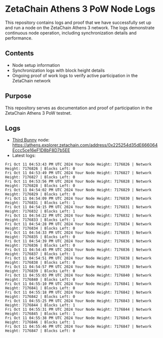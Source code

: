 # ZetaChain Athens 3 PoW Node Logs
This repository contains logs and proof that we have successfully set up and run a node on the ZetaChain Athens 3 network. The logs demonstrate continuous node operation, including synchronization details and performance.

## Contents
- Node setup information
- Synchronization logs with block height details
- Ongoing proof of work logs to verify active participation in the ZetaChain network

## Purpose
This repository serves as documentation and proof of participation in the ZetaChain Athens 3 PoW testnet.

## Logs

- [Third Bunny](https://thirdbunny.xyz/) node: https://athens.explorer.zetachain.com/address/0x225254d35dE666064Eccc5ce16eF1D8bF8D7b5EE
- Latest logs:
```
Fri Oct 11 04:53:43 PM UTC 2024 Your Node Height: 7176826 | Network Height: 7176826 | Blocks Left: 0
Fri Oct 11 04:53:49 PM UTC 2024 Your Node Height: 7176827 | Network Height: 7176827 | Blocks Left: 0
Fri Oct 11 04:53:56 PM UTC 2024 Your Node Height: 7176828 | Network Height: 7176828 | Blocks Left: 0
Fri Oct 11 04:54:02 PM UTC 2024 Your Node Height: 7176829 | Network Height: 7176829 | Blocks Left: 0
Fri Oct 11 04:54:09 PM UTC 2024 Your Node Height: 7176830 | Network Height: 7176831 | Blocks Left: 1
Fri Oct 11 04:54:15 PM UTC 2024 Your Node Height: 7176831 | Network Height: 7176832 | Blocks Left: 1
Fri Oct 11 04:54:22 PM UTC 2024 Your Node Height: 7176832 | Network Height: 7176833 | Blocks Left: 1
Fri Oct 11 04:54:28 PM UTC 2024 Your Node Height: 7176834 | Network Height: 7176834 | Blocks Left: 0
Fri Oct 11 04:54:33 PM UTC 2024 Your Node Height: 7176835 | Network Height: 7176835 | Blocks Left: 0
Fri Oct 11 04:54:39 PM UTC 2024 Your Node Height: 7176836 | Network Height: 7176836 | Blocks Left: 0
Fri Oct 11 04:54:45 PM UTC 2024 Your Node Height: 7176836 | Network Height: 7176837 | Blocks Left: 1
Fri Oct 11 04:54:51 PM UTC 2024 Your Node Height: 7176838 | Network Height: 7176838 | Blocks Left: 0
Fri Oct 11 04:54:57 PM UTC 2024 Your Node Height: 7176839 | Network Height: 7176839 | Blocks Left: 0
Fri Oct 11 04:55:03 PM UTC 2024 Your Node Height: 7176840 | Network Height: 7176840 | Blocks Left: 0
Fri Oct 11 04:55:10 PM UTC 2024 Your Node Height: 7176841 | Network Height: 7176841 | Blocks Left: 0
Fri Oct 11 04:55:18 PM UTC 2024 Your Node Height: 7176842 | Network Height: 7176842 | Blocks Left: 0
Fri Oct 11 04:55:25 PM UTC 2024 Your Node Height: 7176843 | Network Height: 7176844 | Blocks Left: 1
Fri Oct 11 04:55:31 PM UTC 2024 Your Node Height: 7176844 | Network Height: 7176845 | Blocks Left: 1
Fri Oct 11 04:55:38 PM UTC 2024 Your Node Height: 7176845 | Network Height: 7176846 | Blocks Left: 1
Fri Oct 11 04:55:46 PM UTC 2024 Your Node Height: 7176847 | Network Height: 7176847 | Blocks Left: 0
```
